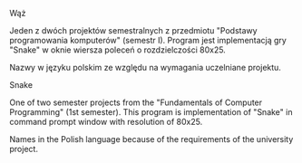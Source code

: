 Wąż

Jeden z dwóch projektów semestralnych z przedmiotu "Podstawy programowania komputerów" (semestr I). Program jest implementacją gry "Snake" w oknie wiersza poleceń o rozdzielczości 80x25.

Nazwy w języku polskim ze względu na wymagania uczelniane projektu.

Snake

One of two semester projects from the "Fundamentals of Computer Programming" (1st semester). This program is implementation of "Snake" in command prompt window with resolution of 80x25.  

Names in the Polish language because of the requirements of the university project.  
